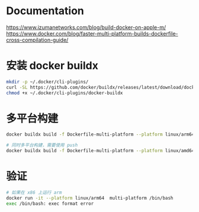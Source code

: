 # Documentation
https://www.izumanetworks.com/blog/build-docker-on-apple-m/
https://www.docker.com/blog/faster-multi-platform-builds-dockerfile-cross-compilation-guide/

# 安装 docker buildx

```bash
mkdir -p ~/.docker/cli-plugins/
curl -SL https://github.com/docker/buildx/releases/latest/download/docker-buildx-linux-amd64 -o ~/.docker/cli-plugins/docker-buildx
chmod +x ~/.docker/cli-plugins/docker-buildx
```

# 多平台构建

```bash
docker buildx build -f Dockerfile-multi-platform --platform linux/arm64 --tag multi-platform:latest --load .

# 同时多平台构建，需要使用 push
docker buildx build -f Dockerfile-multi-platform --platform linux/amd64,linux/arm64 --tag multi-platform:latest --push .
```

# 验证

```bash
# 如果在 x86 上运行 arm
docker run -it --platform linux/arm64  multi-platform /bin/bash
exec /bin/bash: exec format error
```